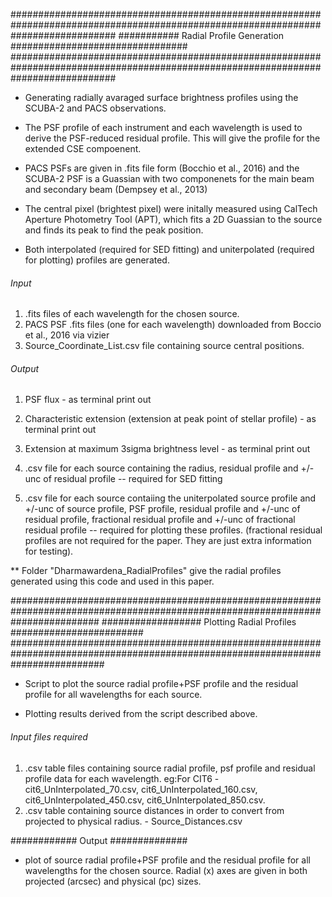 ###################################################################################################################################
    ########### Radial Profile Generation ################################
###################################################################################################################################

- Generating radially avaraged surface brightness profiles using the SCUBA-2 and PACS observations. 

- The PSF profile of each instrument and each wavelength is used to derive the PSF-reduced residual profile. This will give the profile for the extended CSE compoenent.
- PACS PSFs are given in .fits file form (Bocchio et al., 2016) and the SCUBA-2 PSF is a Guassian with two componenets for the main beam and secondary beam (Dempsey et al., 2013)
- The central pixel (brightest pixel) were initally measured using CalTech Aperture Photometry Tool (APT), which fits a 2D Guassian to the source and finds its peak to find the peak position.
- Both interpolated (required for SED fitting) and uniterpolated (required for plotting) profiles are generated. 
 

###### Input ####################

1) .fits files of each wavelength for the chosen source. 
2) PACS PSF .fits files (one for each wavelength) downloaded from Boccio et al., 2016 via vizier
3) Source_Coordinate_List.csv file containing source central positions. 


###### Output ##################################  

1) PSF flux - as terminal print out
2) Characteristic extension (extension at peak point of stellar profile) - as terminal print out
3) Extension at maximum 3sigma brightness level - as terminal print out

4) .csv file for each source containing the radius, residual profile and +/-unc of residual profile  -- required for SED fitting
5) .csv file for each source contaiing the uniterpolated source profile and +/-unc of source profile, PSF profile, residual profile and +/-unc of residual profile, fractional residual profile and +/-unc of fractional residual profile -- required for plotting these profiles. (fractional residual profiles are not required for the paper. They are just extra information for testing).  


** Folder "Dharmawardena_RadialProfiles" give the radial profiles generated using this code and used in this paper. 



################################################################################################################################
                    ################## Plotting Radial Profiles ########################
#################################################################################################################################

- Script to plot the source radial profile+PSF profile and the residual profile for all wavelengths for each source.

- Plotting results derived from the script described above. 

###### Input files required ####################
1) .csv table files containing source radial profile, psf profile and residual profile data for each wavelength. eg:For CIT6 - cit6_UnInterpolated_70.csv, cit6_UnInterpolated_160.csv, cit6_UnInterpolated_450.csv, cit6_UnInterpolated_850.csv.
2) .csv table containing source distances in order to convert from projected to physical radius. - Source_Distances.csv


############ Output ##############

- plot of source radial profile+PSF profile and the residual profile for all wavelengths for the chosen source. Radial (x) axes are given in both projected (arcsec) and physical (pc) sizes.





























